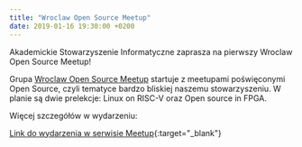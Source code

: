 ```yaml
---
title: "Wroclaw Open Source Meetup"
date: 2019-01-16 19:30:00 +0200
---
```


Akademickie Stowarzyszenie Informatyczne zaprasza na pierwszy Wroclaw Open Source Meetup!

Grupa [Wroclaw Open Source Meetup](https://www.meetup.com/pl-PL/meetup-group-miBNvTfu/) startuje z meetupami poświęconymi Open Source, czyli tematyce bardzo bliskiej naszemu stowarzyszeniu. 
W planie są dwie prelekcje: Linux on RISC-V oraz Open source in FPGA. 

Więcej szczegółów w wydarzeniu:

[Link do wydarzenia w serwisie Meetup](https://www.meetup.com/pl-PL/meetup-group-miBNvTfu/events/258035366/?eventId=258035366&fbclid=IwAR15MP5m1SdO3bMgbAHnNkMz6la5dPNIy_NUxNEpkozszkXVXYUbDYhDiCE){:target="_blank"}

